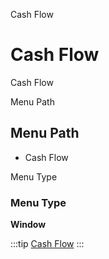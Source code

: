 
Cash Flow
# Cash Flow


Cash Flow

Menu Path
## Menu Path



- Cash Flow

Menu Type
### Menu Type

**Window**


:::tip
[Cash Flow](functional-guide/window/window-cash-flow.md)
:::